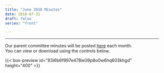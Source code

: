 ```yaml
---
title: "June 2018 Minutes"
date: 2018-07-31
draft: false
series: "front"

---
```


---

Our parent committee minutes will be posted [here](minutes) each month.  
You can view or download using the controls below.  

{{< box-preview id="83i6b6f997e478w09p8o0w6hq603khgd" height="400" >}}